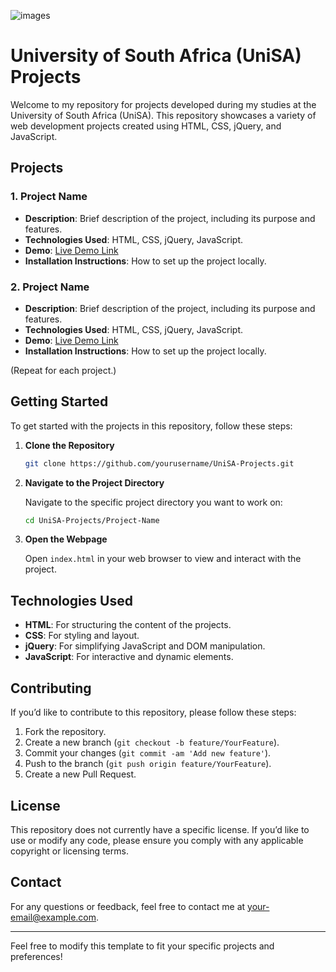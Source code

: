 ![images](https://github.com/Zainap16/UniSA_IT/assets/122858207/b3914fbb-9e82-4c2c-b581-cf4ca0013841)

# University of South Africa (UniSA) Projects

Welcome to my repository for projects developed during my studies at the University of South Africa (UniSA). This repository showcases a variety of web development projects created using HTML, CSS, jQuery, and JavaScript.

## Projects

### 1. **Project Name**
   - **Description**: Brief description of the project, including its purpose and features.
   - **Technologies Used**: HTML, CSS, jQuery, JavaScript.
   - **Demo**: [Live Demo Link](#)
   - **Installation Instructions**: How to set up the project locally.

### 2. **Project Name**
   - **Description**: Brief description of the project, including its purpose and features.
   - **Technologies Used**: HTML, CSS, jQuery, JavaScript.
   - **Demo**: [Live Demo Link](#)
   - **Installation Instructions**: How to set up the project locally.

(Repeat for each project.)

## Getting Started

To get started with the projects in this repository, follow these steps:

1. **Clone the Repository**

   ```bash
   git clone https://github.com/yourusername/UniSA-Projects.git
   ```

2. **Navigate to the Project Directory**

   Navigate to the specific project directory you want to work on:

   ```bash
   cd UniSA-Projects/Project-Name
   ```

3. **Open the Webpage**

   Open `index.html` in your web browser to view and interact with the project.

## Technologies Used

- **HTML**: For structuring the content of the projects.
- **CSS**: For styling and layout.
- **jQuery**: For simplifying JavaScript and DOM manipulation.
- **JavaScript**: For interactive and dynamic elements.

## Contributing

If you’d like to contribute to this repository, please follow these steps:

1. Fork the repository.
2. Create a new branch (`git checkout -b feature/YourFeature`).
3. Commit your changes (`git commit -am 'Add new feature'`).
4. Push to the branch (`git push origin feature/YourFeature`).
5. Create a new Pull Request.

## License

This repository does not currently have a specific license. If you’d like to use or modify any code, please ensure you comply with any applicable copyright or licensing terms.

## Contact

For any questions or feedback, feel free to contact me at [your-email@example.com](mailto:your-email@example.com).

---

Feel free to modify this template to fit your specific projects and preferences!
